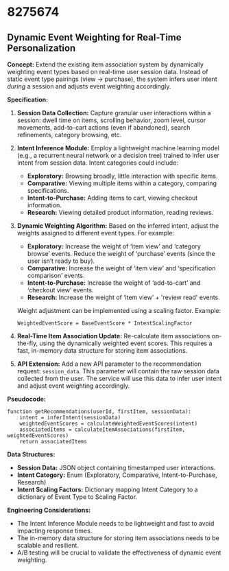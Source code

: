 # 8275674

## Dynamic Event Weighting for Real-Time Personalization

**Concept:** Extend the existing item association system by dynamically weighting event types based on real-time user session data. Instead of static event type pairings (view -> purchase), the system infers user intent *during* a session and adjusts event weighting accordingly.

**Specification:**

1.  **Session Data Collection:** Capture granular user interactions within a session: dwell time on items, scrolling behavior, zoom level, cursor movements, add-to-cart actions (even if abandoned), search refinements, category browsing, etc.

2.  **Intent Inference Module:** Employ a lightweight machine learning model (e.g., a recurrent neural network or a decision tree) trained to infer user intent from session data. Intent categories could include:
    *   **Exploratory:**  Browsing broadly, little interaction with specific items.
    *   **Comparative:** Viewing multiple items within a category, comparing specifications.
    *   **Intent-to-Purchase:**  Adding items to cart, viewing checkout information.
    *   **Research:**  Viewing detailed product information, reading reviews.

3.  **Dynamic Weighting Algorithm:**  Based on the inferred intent, adjust the weights assigned to different event types.  For example:
    *   **Exploratory:**  Increase the weight of ‘item view’ and ‘category browse’ events.  Reduce the weight of ‘purchase’ events (since the user isn’t ready to buy).
    *   **Comparative:**  Increase the weight of ‘item view’ and ‘specification comparison’ events.
    *   **Intent-to-Purchase:**  Increase the weight of ‘add-to-cart’ and ‘checkout view’ events.
    *   **Research:** Increase the weight of ‘item view’ + 'review read' events.

    Weight adjustment can be implemented using a scaling factor. Example:

    `WeightedEventScore = BaseEventScore * IntentScalingFactor`

4.  **Real-Time Item Association Update:**  Re-calculate item associations on-the-fly, using the dynamically weighted event scores.  This requires a fast, in-memory data structure for storing item associations.

5.  **API Extension:**  Add a new API parameter to the recommendation request: `session_data`. This parameter will contain the raw session data collected from the user. The service will use this data to infer user intent and adjust event weighting accordingly.

**Pseudocode:**

```
function getRecommendations(userId, firstItem, sessionData):
    intent = inferIntent(sessionData)
    weightedEventScores = calculateWeightedEventScores(intent)
    associatedItems = calculateItemAssociations(firstItem, weightedEventScores)
    return associatedItems
```

**Data Structures:**

*   **Session Data:** JSON object containing timestamped user interactions.
*   **Intent Category:** Enum (Exploratory, Comparative, Intent-to-Purchase, Research)
*   **Intent Scaling Factors:** Dictionary mapping Intent Category to a dictionary of Event Type to Scaling Factor.

**Engineering Considerations:**

*   The Intent Inference Module needs to be lightweight and fast to avoid impacting response times.
*   The in-memory data structure for storing item associations needs to be scalable and resilient.
*   A/B testing will be crucial to validate the effectiveness of dynamic event weighting.